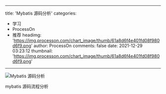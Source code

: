 
---
title: 'Mybatis 源码分析'
categories: 
 - 学习
 - ProcessOn
 - 推荐
headimg: 'https://img.processon.com/chart_image/thumb/61a8d6f4e401fd08f980d6f9.png'
author: ProcessOn
comments: false
date: 2021-12-29 03:23:12
thumbnail: 'https://img.processon.com/chart_image/thumb/61a8d6f4e401fd08f980d6f9.png'
---

<div>   
<img class="thumb" alt="Mybatis 源码分析" src="https://img.processon.com/chart_image/thumb/61a8d6f4e401fd08f980d6f9.png" referrerpolicy="no-referrer">
<p>mybatis 源码流程分析</p>  
</div>
            